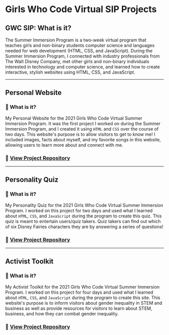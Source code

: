 # Girls Who Code Virtual SIP Projects
## GWC SIP: What is it?
The Summer Immersion Program is a two-week virtual program that teaches girls and non-binary students computer science and languages needed for web development (HTML, CSS, and JavaScript). During the Summer Immersion Program, I connected with industry professionals from The Walt Disney Company, met other girls and non-binary individuals interested in technology and computer science, and learned how to create interactive, stylish websites using HTML, CSS, and JavaScript.

---
## Personal Website
### 🤔 What is it?
My Personal Website for the 2021 Girls Who Code Virtual Summer Immersion Program. It was the first project I worked on during the Summer Immersion Program, and I created it using `HTML` and `CSS` over the course of two days. This website's purpose is to allow visitors to get to know me! I included images, facts about myself, and my favorite songs in this website, allowing users to learn more about and connect with me. <br>
### 📂 [View Project Repository](https://github.com/slingann/GWC-Personal-Website)
---
## Personality Quiz
### 🤔 What is it?
My Personality Quiz for the 2021 Girls Who Code Virtual Summer Immersion Program. I worked on this project for two days and used what I learned about `HTML`, `CSS`, and `JavaScript` during the program to create this quiz. This quiz is meant to entertain users/quiz takers. Quiz takers can find out which of six Disney Fairies characters they are by answering a series of questions! <br>
### 📂 [View Project Repository](https://github.com/slingann/GWC-Personality-Quiz)
---
## Activist Toolkit
### 🤔 What is it?
My Activist Toolkit for the 2021 Girls Who Code Virtual Summer Immersion Program. I worked on this project for four days and used what I learned about `HTML`, `CSS`, and `JavaScript` during the program to create this site. This website's purpose is to inform visitors about gender inequality in STEM and business as well as provide resources for visitors to learn about STEM, business, and how they can combat gender inequality. <br>
### 📂 [View Project Repository](https://github.com/slingann/GWC-Activist-Toolkit)
